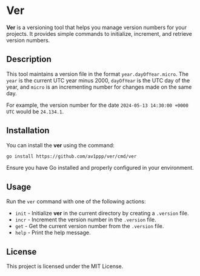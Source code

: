 # Ver

**Ver** is a versioning tool that helps you manage version numbers for your projects. It provides simple commands to initialize, increment, and retrieve version numbers.

## Description

This tool maintains a version file in the format `year.dayOfYear.micro`. The `year` is the current UTC year minus 2000, `dayOfYear` is the UTC day of the year, and `micro` is an incrementing number for changes made on the same day.

For example, the version number for the date `2024-05-13 14:30:00 +0000 UTC` would be `24.134.1`.

## Installation

You can install the **ver** using the command:

```sh
go install https://github.com/av1ppp/ver/cmd/ver
```

Ensure you have Go installed and properly configured in your environment.

## Usage

Run the `ver` command with one of the following actions:

- `init` - Initialize **ver** in the current directory by creating a `.version` file.
- `incr` - Increment the version number in the `.version` file.
- `get` - Get the current version number from the `.version` file.
- `help` - Print the help message.

## License

This project is licensed under the MIT License.
